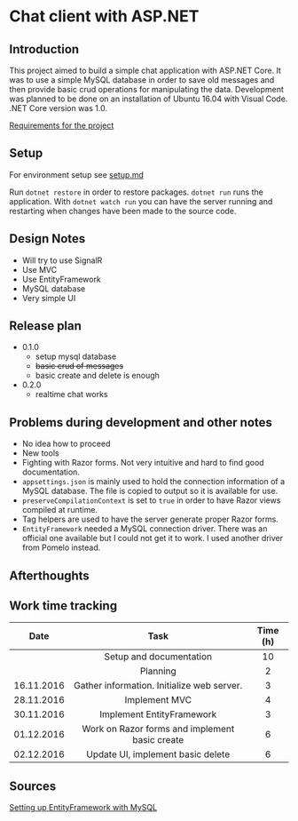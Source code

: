 # Chat client with ASP.NET

## Introduction

This project aimed to build a simple chat application with ASP.NET Core. It was to use a simple MySQL database in order to save old messages and then provide basic crud operations for manipulating the data. Development was planned to be done on an installation of Ubuntu 16.04 with Visual Code. .NET Core version was 1.0.

[Requirements for the project](http://student.labranet.jamk.fi/~salesa/iio13200/harjtyoarviointi.htm)

## Setup

For environment setup see [setup.md](./setup.md)

Run `dotnet restore` in order to restore packages. `dotnet run` runs the application. With `dotnet watch run` you can have the server running and restarting when changes have been made to the source code.

## Design Notes

- Will try to use SignalR
- Use MVC
- Use EntityFramework
- MySQL database
- Very simple UI

## Release plan

- 0.1.0
  - setup mysql database
  - ~~basic crud of messages~~
  - basic create and delete is enough
- 0.2.0
  - realtime chat works

## Problems during development and other notes

- No idea how to proceed
- New tools
- Fighting with Razor forms. Not very intuitive and hard to find good documentation.
- `appsettings.json` is mainly used to hold the connection information of a MySQL database. The file is copied to output so it is available for use.
- `preserveCompilationContext` is set to `true` in order to have Razor views compiled at runtime.
- Tag helpers are used to have the server generate proper Razor forms.
- `EntityFramework` needed a MySQL connection driver. There was an official one available but I could not get it to work. I used another driver from Pomelo instead.

## Afterthoughts

## Work time tracking

| Date | Task | Time (h) |
| :---: | :---: | :---: |
| | Setup and documentation | 10 |
| | Planning | 2 |
| 16.11.2016 | Gather information. Initialize web server. | 3 |
| 28.11.2016 | Implement MVC | 4 |
| 30.11.2016 | Implement EntityFramework | 3 |
| 01.12.2016 | Work on Razor forms and implement basic create | 6 |
| 02.12.2016 | Update UI, implement basic delete | 6 |

## Sources

[Setting up EntityFramework with MySQL](http://insidemysql.com/howto-starting-with-mysql-ef-core-provider-and-connectornet-7-0-4/)
